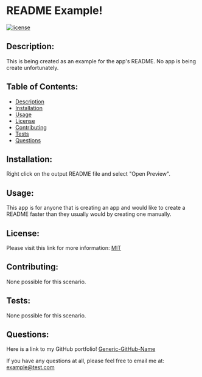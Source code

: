 
  # README Example!

  [![license](https://img.shields.io/badge/license-MIT-blue.svg)](https://shields.io) 

  ## Description:
  This is being created as an example for the app's README. No app is being create unfortunately.
  
  ## Table of Contents:
  - [Description](#description)
  - [Installation](#install)
  - [Usage](#usage)
  - [License](#license)
  - [Contributing](#contrib)
  - [Tests](#tests)
  - [Questions](#github)

  ## Installation:

  Right click on the output README file and select "Open Preview".

  ## Usage:

  This app is for anyone that is creating an app and would like to create a README faster than they usually would by creating one manually.

  ## License: 
  Please visit this link for more information: [MIT](https://opensource.org/licenses/MIT) 


  ## Contributing:

  None possible for this scenario.

  ## Tests:

  None possible for this scenario.

  ## Questions:

  Here is a link to my GitHub portfolio! [Generic-GitHub-Name](https://github.com/Generic-GitHub-Name)

  If you have any questions at all, please feel free to email me at: [example@test.com](mailto:user@example.com)